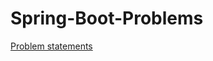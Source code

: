 # Spring-Boot-Problems

[Problem statements](https://github.com/praveen-tzc/praveen-internship-training)
